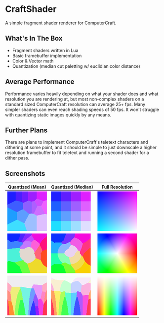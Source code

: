# CraftShader

A simple fragment shader renderer for ComputerCraft.

## What's In The Box

- Fragment shaders written in Lua
- Basic framebuffer implementation
- Color & Vector math
- Quantization (median cut paletting w/ euclidian color distance)

## Average Performance

Performance varies heavily depending on what your shader does and what resolution you are rendering at, but most non-complex shaders on a standard sized ComputerCraft resolution can average 25+ fps. Many simpler shaders can even reach shading speeds of 50 fps. It won't struggle with quantizing static images quickly by any means.

## Further Plans

There are plans to implement ComputerCraft's teletext characters and dithering at some point, and it should be simple to just downscale a higher resolution framebuffer to fit teletext and running a second shader for a dither pass.

## Screenshots

| Quantized (Mean)                                                  | Quantized (Median)                                                  | Full Resolution                                                      |
|-------------------------------------------------------------------|---------------------------------------------------------------------|----------------------------------------------------------------------|
|![Quantized UV Shader](./images/uv-mean_split.png)                 |![Quantized UV Shader](./images/uv-median_split.png)                 |![Full Resolution UV Shader](./images/uv.png)                         |
|![Quantized Color Wheel Shader](./images/colorwheel-mean_split.png)|![Quantized Color Wheel Shader](./images/colorwheel-median_split.png)|![Full Resolution Color Wheel Shader](./images/colorwheel.png)        |
|![Quantized HSV Shader](./images/hsv-mean_split.png)               |![Quantized HSV Shader](./images/hsv-median_split.png)               |![Full Resolution HSV Shader](./images/hsv.png)                       |
